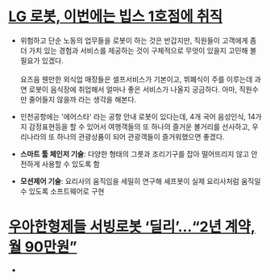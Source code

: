 # [LG 로봇, 이번에는 빕스 1호점에 취직](http://www.bloter.net/archives/362091)

- 위험하고 단순 노동의 업무들을 로봇이 하는 것은 반갑지만, 직원들이 고객에게 좀 더 가치 있는 경험과 서비스를 제공하는 것이 구체적으로 무엇이 있을지 고민해 볼 필요가 있겠다. <br><br>
  요즈음 웬만한 외식업 매장들은 셀프서비스가 기본이고, 뷔폐식이 주를 이루는데 과연 로봇이 음식장에 취업해서 얼마나 좋은 서비스가 나올지 궁금하다. 아마, 직원수만 줄어들지 않을까 라는 생각을 해본다.

- 인천공항에는 '에어스타' 라는 공항 안내 로봇이 있다는데, 4개 국어 음성인식, 14가지 감정표현등을 할 수 있어서 여행객들의 또 하나의 즐거운 볼거리를 선사하고, 우리나라의 또 하나의 관광상품이 되어 관광객들이 즐거워했으면 좋겠다.

- **스마트 툴 체인저 기술**: 다양한 형태의 그릇과 조리기구를 잡아 떨어뜨리지 않고 안전하게 사용할 수 있도록 함
- **모션제어 기술**: 요리사의 움직임을 세밀히 연구해 셰프봇이 실제 요리사처럼 움직일 수 있도록 소프트웨어로 구현

# [우아한형제들 서빙로봇 ‘딜리’…“2년 계약, 월 90만원”](https://www.bloter.net/archives/361340)

-
